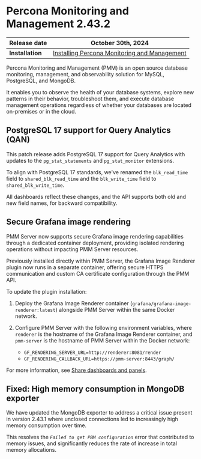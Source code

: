 # Percona Monitoring and Management 2.43.2

| **Release date** | October 30th, 2024                                                                                     |
| -----------------| ----------------------------------------------------------------------------------------------- |
| **Installation** | [Installing Percona Monitoring and Management](../quickstart/index.md) |

Percona Monitoring and Management (PMM) is an open source database monitoring, management, and observability solution for MySQL, PostgreSQL, and MongoDB.

It enables you to observe the health of your database systems, explore new patterns in their behavior, troubleshoot them, and execute database management operations regardless of whether your databases are located on-premises or in the cloud.

## PostgreSQL 17 support for Query Analytics (QAN)

This patch release adds PostgreSQL 17 support for Query Analytics with updates to the `pg_stat_statements` and `pg_stat_monitor` extensions.

To align with PostgreSQL 17 standards, we've renamed the `blk_read_time` field to `shared_blk_read_time` and the `blk_write_time` field to `shared_blk_write_time`.

All dashboards reflect these changes, and the API supports both old and new field names, for backward compatibility.

## Secure Grafana image rendering

PMM Server now supports secure Grafana image rendering capabilities through a dedicated container deployment, providing isolated rendering operations without impacting PMM Server resources.

Previously installed directly within PMM Server, the Grafana Image Renderer plugin now runs in a separate container, offering secure HTTPS communication and custom CA certificate configuration through the PMM API.

To update the plugin installation:

1. Deploy the Grafana Image Renderer container (`grafana/grafana-image-renderer:latest`) alongside PMM Server within the same Docker network.
2. Configure PMM Server with the following environment variables, where `renderer` is the hostname of the Grafana Image Renderer container, and `pmm-server` is the hostname of PMM Server within the Docker network: 

    - `GF_RENDERING_SERVER_URL=http://renderer:8081/render`
    - `GF_RENDERING_CALLBACK_URL=https://pmm-server:8443/graph/`

For more information, see [Share dashboards and panels](../how-to/share-dashboard%202.md).

## Fixed: High memory consumption in MongoDB exporter

We have updated the MongoDB exporter to address a critical issue present in version 2.43.1 where unclosed connections led to increasingly high memory consumption over time.

This resolves the *`Failed to get PBM configuration`* error that contributed to memory issues, and significantly reduces the rate of increase in total memory allocations.